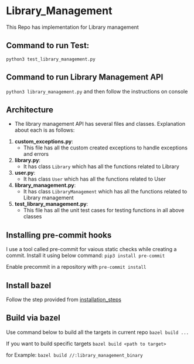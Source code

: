 # Library_Management
This Repo has implementation for Library management

## Command to run Test:
`python3 test_library_management.py`

## Command to run Library Management API
`python3 library_management.py`
and then follow the instructions on console

## Architecture
* The library management API has several files and classes. Explanation about each is as follows:
1. __custom_exceptions.py__:
    * This file has all the custom created exceptions to handle exceptions and errors
2. __library.py__:
    * It has class `Library` which has all the functions related to Library
3. __user.py__:
    * It has class `User` which has all the functions related to User
4. __library_management.py__:
    * It has class `LibraryManagement` which has all the functions related to Library management
5. __test_library_management.py__:
    * This file has all the unit test cases for testing functions in all above classes


## Installing pre-commit hooks
I use a tool called pre-commit for vaious static checks while creating a commit. Install it using below command:
`pip3 install pre-commit`

Enable precommit in a repository with
`pre-commit install`

## Install bazel
Follow the step provided from [installation_steps](https://docs.bazel.build/versions/main/install-ubuntu.html)

## Build via bazel
Use command below to build all the targets in current repo
`bazel build ...`

If you want to build specific targets
`bazel build <path to target>`

for Example:
`bazel build //:library_management_binary`
